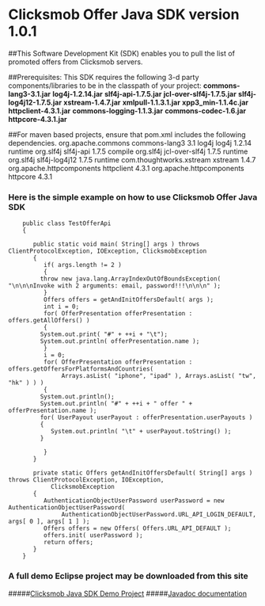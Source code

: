 # Clicksmob Offer Java SDK version 1.0.1

##This Software Development Kit (SDK) enables you to pull the list of promoted offers from Clicksmob servers.  

##Prerequisites:
This SDK requires the following 3-d party components/libraries to be in the classpath of your project:
	**commons-lang3-3.1.jar**
	**log4j-1.2.14.jar**
	**slf4j-api-1.7.5.jar**
	**jcl-over-slf4j-1.7.5.jar**
	**slf4j-log4j12-1.7.5.jar**
	**xstream-1.4.7.jar**
	**xmlpull-1.1.3.1.jar**
	**xpp3_min-1.1.4c.jar**
	**httpclient-4.3.1.jar**
	**commons-logging-1.1.3.jar**
	**commons-codec-1.6.jar**
	**httpcore-4.3.1.jar**

##For maven based projects, ensure that pom.xml includes the following dependencies.
        <dependencies>
                <dependency>
                        <groupId>org.apache.commons</groupId>
                        <artifactId>commons-lang3</artifactId>
                        <version>3.1</version>
                </dependency>
                <dependency>
                        <groupId>log4j</groupId>
                        <artifactId>log4j</artifactId>
                        <version>1.2.14</version>
                        <scope>runtime</scope>
                </dependency>
                <dependency>
                        <groupId>org.slf4j</groupId>
                        <artifactId>slf4j-api</artifactId>
                        <version>1.7.5</version>
                        <scope>compile</scope>
                </dependency>
                <dependency>
                        <groupId>org.slf4j</groupId>
                        <artifactId>jcl-over-slf4j</artifactId>
                        <version>1.7.5</version>
                        <scope>runtime</scope>
                </dependency>
                <dependency>
                        <groupId>org.slf4j</groupId>
                        <artifactId>slf4j-log4j12</artifactId>
                        <version>1.7.5</version>
                        <scope>runtime</scope>
                </dependency>
                <dependency>
                        <groupId>com.thoughtworks.xstream</groupId>
                        <artifactId>xstream</artifactId>
                        <version>1.4.7</version>
                </dependency>
                <dependency>
                        <groupId>org.apache.httpcomponents</groupId>
                        <artifactId>httpclient</artifactId>
                        <version>4.3.1</version>
                </dependency>
                <dependency>
                        <groupId>org.apache.httpcomponents</groupId>
                        <artifactId>httpcore</artifactId>
                        <version>4.3.1</version>
                </dependency>
        </dependencies>

### Here is the simple example on how to use Clicksmob Offer Java SDK
		public class TestOfferApi
		{

		   public static void main( String[] args ) throws ClientProtocolException, IOException, ClicksmobException
		   {
		      if( args.length != 2 )
		      {
			 throw new java.lang.ArrayIndexOutOfBoundsException( "\n\n\nInvoke with 2 arguments: email, password!!!\n\n\n" );
		      }
		      Offers offers = getAndInitOffersDefault( args );
		      int i = 0;
		      for( OfferPresentation offerPresentation : offers.getAllOffers() )
		      {
			 System.out.print( "#" + ++i + "\t");
			 System.out.println( offerPresentation.name );
		      }
		      i = 0;
		      for( OfferPresentation offerPresentation : offers.getOffersForPlatformsAndCountries(
			       Arrays.asList( "iphone", "ipad" ), Arrays.asList( "tw", "hk" ) ) )
		      {
			 System.out.println();
			 System.out.println( "#" + ++i + " offer " + offerPresentation.name );
			 for( UserPayout userPayout : offerPresentation.userPayouts )
			 {
			    System.out.println( "\t" + userPayout.toString() );
			 }
			 
		      }
		   }

		   private static Offers getAndInitOffersDefault( String[] args ) throws ClientProtocolException, IOException,
			    ClicksmobException
		   {
		      AuthenticationObjectUserPassword userPassword = new AuthenticationObjectUserPassword(
			       AuthenticationObjectUserPassword.URL_API_LOGIN_DEFAULT, args[ 0 ], args[ 1 ] );
		      Offers offers = new Offers( Offers.URL_API_DEFAULT );
		      offers.init( userPassword );
		      return offers;
		   }
		}
### A full demo Eclipse project may be downloaded from this site
#####[Clicksmob Java SDK Demo Project](https://github.com/clicksmob/clicksmob-offer-sdk/test-eclipse-project)
#####[Javadoc documentation](https://github.com/clicksmob/clicksmob-offer-sdk/doc)
